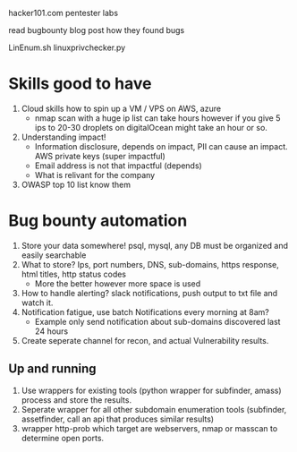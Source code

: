 hacker101.com
pentester labs

read bugbounty blog post how they found bugs

LinEnum.sh
linuxprivchecker.py 

# Skills good to have
1. Cloud skills how to spin up a VM / VPS on AWS, azure
    - nmap scan with a huge ip list can take hours however if you give 5 ips to 20-30 droplets on digitalOcean might take an hour or so.
2. Understanding impact!
    - Information disclosure, depends on impact, PII can cause an impact. AWS private keys (super impactful)
    - Email address is not that impactful (depends)
    - What is relivant for the company
3. OWASP top 10 list know them


# Bug bounty automation
1. Store your data somewhere! psql, mysql, any DB must be organized and easily searchable
2. What to store? Ips, port numbers, DNS, sub-domains, https response, html titles, http status codes
    - More the better however more space is used
3. How to handle alerting? slack notifications, push output to txt file and watch it.
4. Notification fatigue, use batch Notifications every morning at 8am?
    - Example only send notification about sub-domains discovered last 24 hours
5. Create seperate channel for recon, and actual Vulnerability results.

## Up and running
1. Use wrappers for existing tools (python wrapper for subfinder, amass) process and store the results.
2. Seperate wrapper for all other subdomain enumeration tools (subfinder, assetfinder, call an api that produces similar results)
3. wrapper http-prob which target are webservers, nmap or masscan to determine open ports.